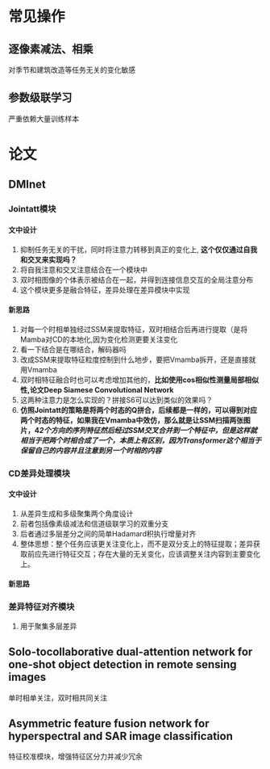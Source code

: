 # 常见操作
## 逐像素减法、相乘
对季节和建筑改造等任务无关的变化敏感
## 参数级联学习
严重依赖大量训练样本
# 论文
## DMInet
### Jointatt模块
#### 文中设计
1. 抑制任务无关的干扰，同时将注意力转移到真正的变化上, **这个仅仅通过自我和交叉来实现吗？**
2. 将自我注意和交叉注意结合在一个模块中
3. 双时相图像的个体表示被结合在一起，并得到连接信息交互的全局注意分布
4. 这个模块更多是融合特征，差异处理在差异模块中实现
#### 新思路
1. 对每一个时相单独经过SSM来提取特征，双时相结合后再进行提取（是将Mamba对CD的本地化,因为变化检测更要关注变化
2. 看一下结合是在哪结合，解码器吗
3. 改成SSM来提取特征粒度控制到什么地步，要把Vmamba拆开，还是直接就用Vmamba
4. 双时相特征融合时也可以考虑增加其他的，**比如使用cos相似性测量局部相似性,论文Deep Siamese  Convolutional Network**
5. 这两种注意力是怎么实现的？拼接S6可以达到类似的效果吗？
6. **仿照Jointatt的策略是将两个时态的Q拼合，后续都是一样的，可以得到对应两个时态的特征，如果我在Vmamba中效仿，那么就是让SSM扫描两张图片，4*2个方向的序列特征然后经过SSM交叉合并到一个特征中，但是这样就相当于把两个时相合成了一个，本质上有区别，因为Transformer这个相当于保留自己的内容并且注意到另一个时相的内容***

### CD差异处理模块
#### 文中设计
1. 从差异生成和多级聚集两个角度设计
2. 前者包括像素级减法和信道级联学习的双重分支
3. 后者通过多层差分之间的简单Hadamard积执行增量对齐
4. 整体思想：整个任务应该更关注变化上，而不是双分支上的特征提取；差异获取前应先进行特征交互；存在大量的无关变化，应该调整关注内容到主要变化上。
#### 新思路

### 差异特征对齐模块
1. 用于聚集多层差异

## Solo-tocollaborative dual-attention network for one-shot object detection in remote sensing images
单时相单关注，双时相共同关注
## Asymmetric feature fusion network for hyperspectral and SAR image classification
特征校准模块，增强特征区分力并减少冗余
